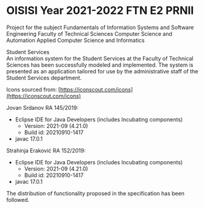 # OISISI Year 2021-2022 FTN E2 PRNII
Project for the subject Fundamentals of Information Systems and Software Engineering
Faculty of Technical Sciences
Computer Science and Automation
Applied Computer Science and Informatics

Student Services  
An information system for the Student Services at the Faculty of Technical Sciences has been successfully modeled and implemented. The system is presented as an application tailored for use by the administrative staff of the Student Services department.

Icons sourced from: [https://iconscout.com/icons](https://iconscout.com/icons)

Jovan Srdanov RA 145/2019:
- Eclipse IDE for Java Developers (includes Incubating components)
  - Version: 2021-09 (4.21.0)
  - Build id: 20210910-1417
- javac 17.0.1

Strahinja Eraković RA 152/2019:
- Eclipse IDE for Java Developers (includes Incubating components)
  - Version: 2021-09 (4.21.0)
  - Build id: 20210910-1417
- javac 17.0.1

The distribution of functionality proposed in the specification has been followed.

